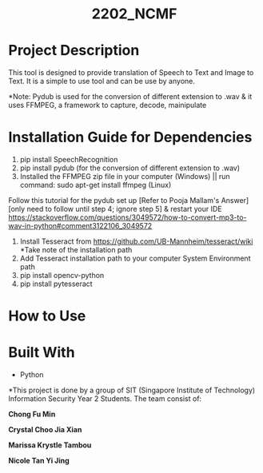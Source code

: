 <h1 align="center">2202_NCMF</h1>

# Project Description
This tool is designed to provide translation of Speech to Text and Image to Text. It is a simple to use tool and can be use by anyone.

*Note: Pydub is used for the conversion of different extension to .wav & it uses FFMPEG, a framework to capture, decode, mainipulate

# Installation Guide for Dependencies
1. pip install SpeechRecognition
2. pip install pydub (for the conversion of different extension to .wav)
3. Installed the FFMPEG zip file in your computer (Windows) || run command: sudo apt-get install ffmpeg (Linux)

Follow this tutorial for the pydub set up [Refer to Pooja Mallam's Answer] [only need to follow until step 4; ignore step 5] & restart your IDE
https://stackoverflow.com/questions/3049572/how-to-convert-mp3-to-wav-in-python#comment3122106_3049572

1. Install Tesseract from https://github.com/UB-Mannheim/tesseract/wiki *Take note of the installation path
2. Add Tesseract installation path to your computer System Environment path
3. pip install opencv-python   
4. pip install pytesseract


# How to Use

# Built With 
- Python

*This project is done by a group of SIT (Singapore Institute of Technology) Information Security Year 2 Students. The team consist of: 

**Chong Fu Min**

**Crystal Choo Jia Xian**

**Marissa Krystle Tambou**

**Nicole Tan Yi Jing**
